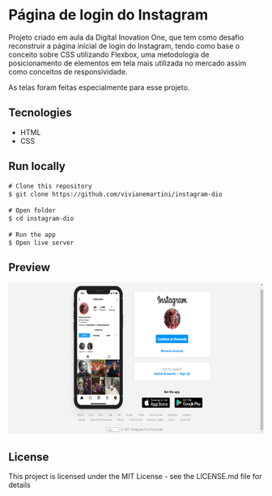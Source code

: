 # Página de login do Instagram 

Projeto criado em aula da Digital Inovation One, que tem como desafio reconstruir a página inicial de login do Instagram, tendo como base o conceito sobre CSS utilizando Flexbox, uma metodologia de posicionamento de elementos em tela mais utilizada no mercado assim como conceitos de responsividade.<br>

As telas foram feitas especialmente para esse projeto.


## Tecnologies

- HTML
- CSS

## Run locally

```
# Clone this repository
$ git clone https://github.com/vivianemartini/instagram-dio

# Open folder
$ cd instagram-dio

# Run the app
$ Open live server
```

## Preview

<img width="600px" height="300px" src="./previewInsta.png" alt="preview">

## License

This project is licensed under the MIT License - see the LICENSE.md file for details
